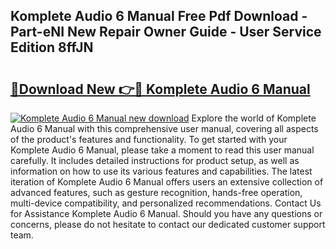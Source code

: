 ## Komplete Audio 6 Manual Free Pdf Download - Part-eNI New Repair Owner Guide - User Service Edition 8ffJN

# <h2><a href="http://bc98696.oget.top/?id=Komplete+Audio+6+Manual">🔗Download New 👉🔴 Komplete Audio 6 Manual</a></h2>

[![Komplete Audio 6 Manual new download](https://i.imgur.com/5g1atiW.png)](http://bc98696.oget.top/?id=Komplete+Audio+6+Manual)
Explore the world of Komplete Audio 6 Manual with this comprehensive user manual, covering all aspects of the product's features and functionality. To get started with your Komplete Audio 6 Manual, please take a moment to read this user manual carefully. It includes detailed instructions for product setup, as well as information on how to use its various features and capabilities. The latest iteration of Komplete Audio 6 Manual offers users an extensive collection of advanced features, such as gesture recognition, hands-free operation, multi-device compatibility, and personalized recommendations. Contact Us for Assistance Komplete Audio 6 Manual. Should you have any questions or concerns, please do not hesitate to contact our dedicated customer support team.
